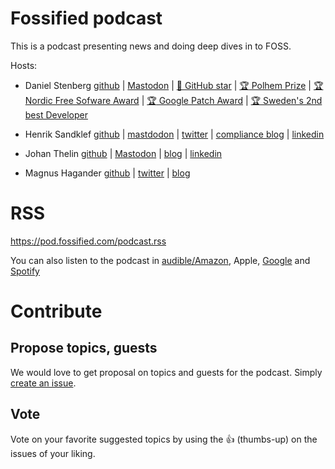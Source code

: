 # Fossified podcast

This is a podcast presenting news and doing deep dives in to FOSS.

Hosts:

* Daniel Stenberg [github](https://github.com/bagder) | [Mastodon](https://mastodon.social/@bagder) | [🌟 GitHub star](https://stars.github.com/profiles/bagder/) | [:trophy: Polhem Prize](https://daniel.haxx.se/blog/2017/10/20/my-night-at-the-museum/) | [:trophy: Nordic Free Sofware Award](https://daniel.haxx.se/blog/2009/11/14/i-won-it-you-guys-are-the-best/) | [:trophy: Google Patch Award](https://daniel.haxx.se/blog/2020/09/23/a-google-grant-for-libcurl-work/) | [:trophy: Sweden's 2nd best Developer](https://daniel.haxx.se/blog/2016/12/01/2nd-best-in-sweden/)

* Henrik Sandklef [github](https://github.com/hesa) | [mastdodon](https://mastodon.social/@hesa) | [twitter](https://twitter.com/henriksandklef) | [compliance blog](https://software-compliance.se) | [linkedin](https://www.linkedin.com/in/henrik-sandklef) 

* Johan Thelin [github](https://github.com/e8johan)  | [Mastodon](https://social.linux.pizza/@e8johan) | [blog](http://www.thelins.se/johan/blog/) | [linkedin](https://www.linkedin.com/in/johanthelin/)

* Magnus Hagander [github](https://github.com/mhagander) | [twitter](https://twitter.com/magnushagander) | [blog](https://blog.hagander.net/)

# RSS

https://pod.fossified.com/podcast.rss

You can also listen to the podcast in [audible/Amazon](https://www.audible.co.uk/pd/Fossified-Podcast/B0BX4MY46B?action_code=ASSGB149080119000H&share_location=pdp), Apple, [Google](https://podcasts.google.com/feed/aHR0cHM6Ly9wb2QuZm9zc2lmaWVkLmNvbS9wb2RjYXN0LnJzcw) and [Spotify](https://open.spotify.com/show/4KzoliGPJ5x2loJDTQKlY5?si=ae9c0c4ea5614482)

# Contribute

## Propose topics, guests

We would love to get proposal on topics and guests for the podcast. Simply [create an issue](https://github.com/fossified/podcast/issues).

## Vote

Vote on your favorite suggested topics by using the :+1: (thumbs-up) on the issues of your liking.
